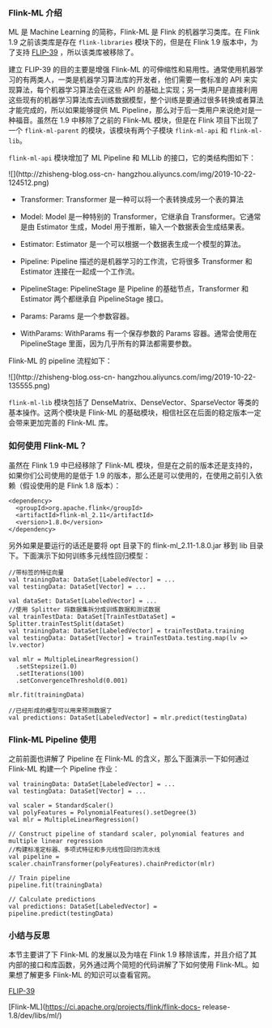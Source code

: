 ### Flink-ML 介绍

ML 是 Machine Learning 的简称，Flink-ML 是 Flink 的机器学习类库。在 Flink 1.9 之前该类库是存在
`flink-libraries` 模块下的，但是在 Flink 1.9 版本中，为了支持
[FLIP-39](https://cwiki.apache.org/confluence/display/FLINK/FLIP-39+Flink+ML+pipeline+and+ML+libs)
，所以该类库被移除了。

建立 FLIP-39 的目的主要是增强 Flink-ML 的可伸缩性和易用性。通常使用机器学习的有两类人，一类是机器学习算法库的开发者，他们需要一套标准的
API 来实现算法，每个机器学习算法会在这些 API
的基础上实现；另一类用户是直接利用这些现有的机器学习算法库去训练数据模型，整个训练是要通过很多转换或者算法才能完成的，所以如果能够提供 ML
Pipeline，那么对于后一类用户来说绝对是一种福音。虽然在 1.9 中移除了之前的 Flink-ML 模块，但是在 Flink 项目下出现了一个
`flink-ml-parent` 的模块，该模块有两个子模块 `flink-ml-api` 和 `flink-ml-lib`。

`flink-ml-api` 模块增加了 ML Pipeline 和 MLLib 的接口，它的类结构图如下：

![](http://zhisheng-blog.oss-cn-
hangzhou.aliyuncs.com/img/2019-10-22-124512.png)

  * Transformer: Transformer 是一种可以将一个表转换成另一个表的算法

  * Model: Model 是一种特别的 Transformer，它继承自 Transformer。它通常是由 Estimator 生成，Model 用于推断，输入一个数据表会生成结果表。

  * Estimator: Estimator 是一个可以根据一个数据表生成一个模型的算法。

  * Pipeline: Pipeline 描述的是机器学习的工作流，它将很多 Transformer 和 Estimator 连接在一起成一个工作流。

  * PipelineStage: PipelineStage 是 Pipeline 的基础节点，Transformer 和 Estimator 两个都继承自 PipelineStage 接口。

  * Params: Params 是一个参数容器。

  * WithParams: WithParams 有一个保存参数的 Params 容器。通常会使用在 PipelineStage 里面，因为几乎所有的算法都需要参数。

Flink-ML 的 pipeline 流程如下：

![](http://zhisheng-blog.oss-cn-
hangzhou.aliyuncs.com/img/2019-10-22-135555.png)

`flink-ml-lib` 模块包括了 DenseMatrix、DenseVector、SparseVector 等类的基本操作。这两个模块是
Flink-ML 的基础模块，相信社区在后面的稳定版本一定会带来更加完善的 Flink-ML 库。

### 如何使用 Flink-ML？

虽然在 Flink 1.9 中已经移除了 Flink-ML 模块，但是在之前的版本还是支持的，如果你们公司使用的是低于 1.9
的版本，那么还是可以使用的，在使用之前引入依赖（假设使用的是 Flink 1.8 版本）：

    
    
    <dependency>
      <groupId>org.apache.flink</groupId>
      <artifactId>flink-ml_2.11</artifactId>
      <version>1.8.0</version>
    </dependency>
    

另外如果是要运行的话还是要将 opt 目录下的 flink-ml_2.11-1.8.0.jar 移到 lib 目录下。下面演示下如何训练多元线性回归模型：

    
    
    //带标签的特征向量
    val trainingData: DataSet[LabeledVector] = ...
    val testingData: DataSet[Vector] = ...
    
    val dataSet: DataSet[LabeledVector] = ...
    //使用 Splitter 将数据集拆分成训练数据和测试数据
    val trainTestData: DataSet[TrainTestDataSet] = Splitter.trainTestSplit(dataSet)
    val trainingData: DataSet[LabeledVector] = trainTestData.training
    val testingData: DataSet[Vector] = trainTestData.testing.map(lv => lv.vector)
    
    val mlr = MultipleLinearRegression()
      .setStepsize(1.0)
      .setIterations(100)
      .setConvergenceThreshold(0.001)
    
    mlr.fit(trainingData)
    
    //已经形成的模型可以用来预测数据了
    val predictions: DataSet[LabeledVector] = mlr.predict(testingData)
    

### Flink-ML Pipeline 使用

之前前面也讲解了 Pipeline 在 Flink-ML 的含义，那么下面演示一下如何通过 Flink-ML 构建一个 Pipeline 作业：

    
    
    val trainingData: DataSet[LabeledVector] = ...
    val testingData: DataSet[Vector] = ...
    
    val scaler = StandardScaler()
    val polyFeatures = PolynomialFeatures().setDegree(3)
    val mlr = MultipleLinearRegression()
    
    // Construct pipeline of standard scaler, polynomial features and multiple linear regression
    //构建标准定标器、多项式特征和多元线性回归的流水线
    val pipeline = scaler.chainTransformer(polyFeatures).chainPredictor(mlr)
    
    // Train pipeline
    pipeline.fit(trainingData)
    
    // Calculate predictions
    val predictions: DataSet[LabeledVector] = pipeline.predict(testingData)
    

### 小结与反思

本节主要讲了下 Flink-ML 的发展以及为啥在 Flink 1.9 移除该库，并且介绍了其内部的接口和库函数，另外通过两个简短的代码讲解了下如何使用
Flink-ML。如果想了解更多 Flink-ML 的知识可以查看官网。

[FLIP-39](https://cwiki.apache.org/confluence/display/FLINK/FLIP-39+Flink+ML+pipeline+and+ML+libs)

[Flink-ML](https://ci.apache.org/projects/flink/flink-docs-
release-1.8/dev/libs/ml/)

